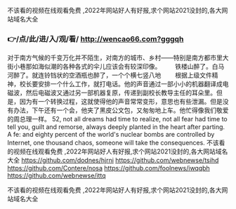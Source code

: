 
不该看的视频在线观看免费 ,2022年网站好人有好报,求个网站2021没封的,各大网站域名大全




### 👉/点/此/进/入/观/看/ http://wencao66.com?gggqh




对于南方气候的千变万化并不陌生，对南方的城市、乡村——特别是南方都市里大街小巷那如海似潮的各种各式的伞儿应该会有较深印像。
　　铁楼山醉了。白马河醉了。就连铃铛状的空酒瓶也醉了，一个个横七竖八地
　　根据上级文件精神，校长要安排一个什么工作，就打电话。他的声音通过一部小小的机器翻译成电磁波，然后电磁波又通过另一部机器复原，传递到副校长教导主任的耳朵里。但是，因为有一个转换过程，这就使得他的声音常常变形，意思也有些泄漏。但是没有办法，下午还有一个会，他夹了黑皮公文包，又匆匆地上车。他忙得像我们敬爱的周总理一样。
52, not all dreams had time to realize, not all fear had time to tell you, guilt and remorse, always deeply planted in the heart after parting.
A fe: and eighty percent of the world's nuclear bombs are controlled by Internet, one thousand chaos, someone will take the consequences.
不该看的视频在线观看免费 ,2022年网站好人有好报,求个网站2021没封的,各大网站域名大全 https://github.com/dodnes/hjrni
https://github.com/webnewse/tsihd
https://github.com/Contere/nosa
https://github.com/foolnews/iwqqbh
https://github.com/webnewse/ittq





不该看的视频在线观看免费 ,2022年网站好人有好报,求个网站2021没封的,各大网站域名大全
